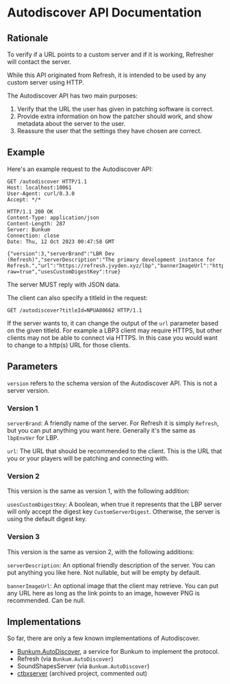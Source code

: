 # Autodiscover API Documentation

## Rationale

To verify if a URL points to a custom server and if it is working, Refresher will contact the server.

While this API originated from Refresh, it is intended to be used by any custom server using HTTP.

The Autodiscover API has two main purposes:

1. Verify that the URL the user has given in patching software is correct.
2. Provide extra information on how the patcher should work, and show metadata about the server to the user.
3. Reassure the user that the settings they have chosen are correct.

## Example

Here's an example request to the Autodiscover API:

```http
GET /autodiscover HTTP/1.1
Host: localhost:10061
User-Agent: curl/8.3.0
Accept: */*

HTTP/1.1 200 OK
Content-Type: application/json
Content-Length: 287
Server: Bunkum
Connection: close
Date: Thu, 12 Oct 2023 00:47:58 GMT

{"version":3,"serverBrand":"LBR Dev (Refresh)","serverDescription":"The primary development instance for Refresh.","url":"https://refresh.jvyden.xyz/lbp","bannerImageUrl":"https://github.com/LittleBigRefresh/Branding/blob/main/logos/refresh_type.png?raw=true","usesCustomDigestKey":true}
```

The server MUST reply with JSON data.

The client can also specify a titleId in the request:

`GET /autodiscover?titleId=NPUA80662 HTTP/1.1`

If the server wants to, it can change the output of the `url` parameter based on the given titleId. For example a LBP3 client may require HTTPS, but other clients may not be able to connect via HTTPS. In this case you would want to change to a http(s) URL for those clients.

## Parameters
`version` refers to the schema version of the Autodiscover API. This is not a server version.

### Version 1
`serverBrand`: A friendly name of the server. For Refresh it is simply `Refresh`, but you can put anything you want here. Generally it's the same as `lbpEnvVer` for LBP.

`url`: The URL that should be recommended to the client. This is the URL that you or your players will be patching and connecting with.

### Version 2

This version is the same as version 1, with the following addition:

`usesCustomDigestKey`: A boolean, when true it represents that the LBP server will only accept the digest key `CustomServerDigest`. Otherwise, the server is using the default digest key.

### Version 3

This version is the same as version 2, with the following additions:

`serverDescription`: An optional friendly description of the server. You can put anything you like here. Not nullable, but will be empty by default.

`bannerImageUrl`: An optional image that the client may retrieve. You can put any URL here as long as the link points to an image, however PNG is recommended. Can be null.

## Implementations

So far, there are only a few known implementations of Autodiscover.

- [Bunkum.AutoDiscover](https://www.nuget.org/packages/Bunkum.AutoDiscover), a service for Bunkum to implement the protocol.
- Refresh (via `Bunkum.AutoDiscover`)
- SoundShapesServer (via `Bunkum.AutoDiscover`)
- [ctbxserver](https://github.com/catboxteam/ctbxserver/blob/631adb1a2e08f5afd4663dcff567e3127e9be578/src/routes/Website/main.py#L122) (archived project, commented out)
